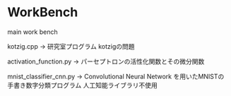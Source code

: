 # WorkBench
main work bench

kotzig.cpp -> 研究室プログラム kotzigの問題

activation_function.py -> パーセプトロンの活性化関数とその微分関数

mnist_classifier_cnn.py -> Convolutional Neural Network を用いたMNISTの手書き数字分類プログラム 人工知能ライブラリ不使用
